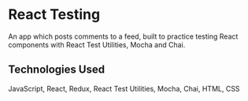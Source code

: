 React Testing
=================

An app which posts comments to a feed, built to practice testing React components with React Test Utilities, Mocha and Chai.

Technologies Used
----------
JavaScript, React, Redux, React Test Utilities, Mocha, Chai, HTML, CSS
